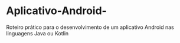 # Aplicativo-Android-
Roteiro prático para o desenvolvimento de um aplicativo Android nas linguagens Java ou Kotlin
